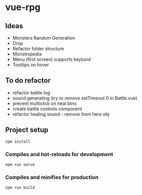 # vue-rpg
## Ideas
- Monsters Random Generation
- Drop
- Refactor folder structure
- Monstropedia
- Menu (first screen) supports keybord
- Tooltips on hover

## To do refactor
- refactor battle log
- sound generating (try to remove setTimeout 0 in Battle.vue)
- prevent multiclick on heal btns
- create battle controls component
- refactor healing sound - remove from hero obj

## Project setup
```
npm install
```

### Compiles and hot-reloads for development
```
npm run serve
```

### Compiles and minifies for production
```
npm run build
```

